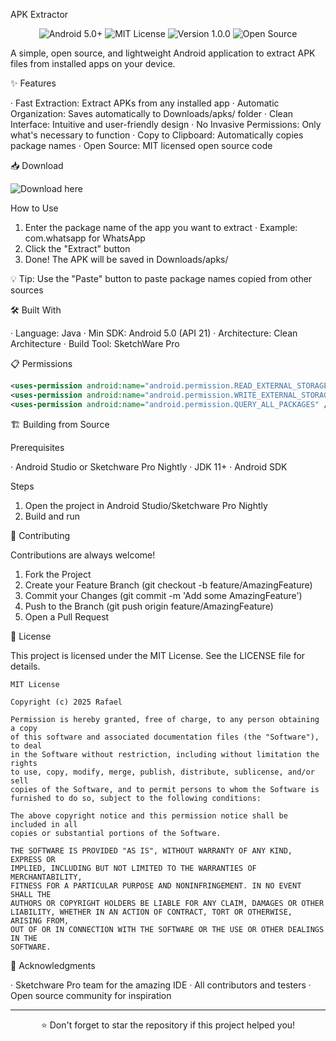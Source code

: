 APK Extractor

<p align="center">
  <img src="https://img.shields.io/badge/Android-5.0%2B-brightgreen" alt="Android 5.0+">
  <img src="https://img.shields.io/badge/License-MIT-blue" alt="MIT License">
  <img src="https://img.shields.io/badge/Version-1.0.0-orange" alt="Version 1.0.0">
  <img src="https://img.shields.io/badge/Open--Source-✓-success" alt="Open Source">
</p>

A simple, open source, and lightweight Android application to extract APK files from installed apps on your device.

✨ Features

· Fast Extraction: Extract APKs from any installed app
· Automatic Organization: Saves automatically to Downloads/apks/ folder
· Clean Interface: Intuitive and user-friendly design
· No Invasive Permissions: Only what's necessary to function
· Copy to Clipboard: Automatically copies package names
· Open Source: MIT licensed open source code

📥 Download

<img src="https://img.shields.io/badge/Download-APK-blue" alt="Download here">

How to Use

1. Enter the package name of the app you want to extract
   · Example: com.whatsapp for WhatsApp
2. Click the "Extract" button
3. Done! The APK will be saved in Downloads/apks/

💡 Tip: Use the "Paste" button to paste package names copied from other sources

🛠️ Built With

· Language: Java
· Min SDK: Android 5.0 (API 21)
· Architecture: Clean Architecture
· Build Tool: SketchWare Pro

📋 Permissions

```xml
<uses-permission android:name="android.permission.READ_EXTERNAL_STORAGE" />
<uses-permission android:name="android.permission.WRITE_EXTERNAL_STORAGE" />
<uses-permission android:name="android.permission.QUERY_ALL_PACKAGES" />
```

🏗️ Building from Source

Prerequisites

· Android Studio or Sketchware Pro Nightly
· JDK 11+
· Android SDK

Steps

1. Open the project in Android Studio/Sketchware Pro Nightly
2. Build and run

🤝 Contributing

Contributions are always welcome!

1. Fork the Project
2. Create your Feature Branch (git checkout -b feature/AmazingFeature)
3. Commit your Changes (git commit -m 'Add some AmazingFeature')
4. Push to the Branch (git push origin feature/AmazingFeature)
5. Open a Pull Request

📝 License

This project is licensed under the MIT License. See the LICENSE file for details.

```
MIT License

Copyright (c) 2025 Rafael

Permission is hereby granted, free of charge, to any person obtaining a copy
of this software and associated documentation files (the "Software"), to deal
in the Software without restriction, including without limitation the rights
to use, copy, modify, merge, publish, distribute, sublicense, and/or sell
copies of the Software, and to permit persons to whom the Software is
furnished to do so, subject to the following conditions:

The above copyright notice and this permission notice shall be included in all
copies or substantial portions of the Software.

THE SOFTWARE IS PROVIDED "AS IS", WITHOUT WARRANTY OF ANY KIND, EXPRESS OR
IMPLIED, INCLUDING BUT NOT LIMITED TO THE WARRANTIES OF MERCHANTABILITY,
FITNESS FOR A PARTICULAR PURPOSE AND NONINFRINGEMENT. IN NO EVENT SHALL THE
AUTHORS OR COPYRIGHT HOLDERS BE LIABLE FOR ANY CLAIM, DAMAGES OR OTHER
LIABILITY, WHETHER IN AN ACTION OF CONTRACT, TORT OR OTHERWISE, ARISING FROM,
OUT OF OR IN CONNECTION WITH THE SOFTWARE OR THE USE OR OTHER DEALINGS IN THE
SOFTWARE.
```

🙏 Acknowledgments

· Sketchware Pro team for the amazing IDE
· All contributors and testers
· Open source community for inspiration

---

<p align="center">
⭐ Don't forget to star the repository if this project helped you!
</p>
